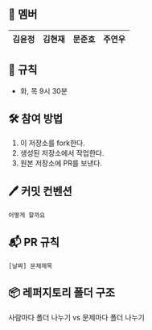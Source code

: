 ## 🐣 **멤버**

|김윤정|김현재|문준호|주연우|
|---|---|---|---|

## 📌 **규칙**
- 화, 목 9시 30분

## 🛠️ **참여 방법**
1. 이 저장소를 fork한다.
2. 생성된 저장소에서 작업한다.
3. 원본 저장소에 PR를 보낸다.

## 🖊️ **커밋 컨벤션**
```
어떻게 할까요
```

## 📬 **PR 규칙**

```
[날짜] 문제제목
```

## 📦 **레퍼지토리 폴더 구조**
사람마다 폴더 나누기 vs 문제마다 폴더 나누기
